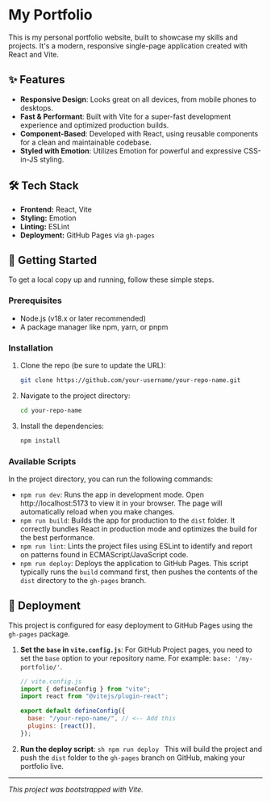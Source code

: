 # My Portfolio

This is my personal portfolio website, built to showcase my skills and projects. It's a modern, responsive single-page application created with React and Vite.

## ✨ Features

- **Responsive Design**: Looks great on all devices, from mobile phones to desktops.
- **Fast & Performant**: Built with Vite for a super-fast development experience and optimized production builds.
- **Component-Based**: Developed with React, using reusable components for a clean and maintainable codebase.
- **Styled with Emotion**: Utilizes Emotion for powerful and expressive CSS-in-JS styling.

## 🛠️ Tech Stack

- **Frontend:** React, Vite
- **Styling:** Emotion
- **Linting:** ESLint
- **Deployment:** GitHub Pages via `gh-pages`

## 🚀 Getting Started

To get a local copy up and running, follow these simple steps.

### Prerequisites

- Node.js (v18.x or later recommended)
- A package manager like npm, yarn, or pnpm

### Installation

1.  Clone the repo (be sure to update the URL):
    ```sh
    git clone https://github.com/your-username/your-repo-name.git
    ```
2.  Navigate to the project directory:
    ```sh
    cd your-repo-name
    ```
3.  Install the dependencies:
    ```sh
    npm install
    ```

### Available Scripts

In the project directory, you can run the following commands:

- `npm run dev`: Runs the app in development mode. Open http://localhost:5173 to view it in your browser. The page will automatically reload when you make changes.
- `npm run build`: Builds the app for production to the `dist` folder. It correctly bundles React in production mode and optimizes the build for the best performance.
- `npm run lint`: Lints the project files using ESLint to identify and report on patterns found in ECMAScript/JavaScript code.
- `npm run deploy`: Deploys the application to GitHub Pages. This script typically runs the `build` command first, then pushes the contents of the `dist` directory to the `gh-pages` branch.

## 🚢 Deployment

This project is configured for easy deployment to GitHub Pages using the `gh-pages` package.

1.  **Set the `base` in `vite.config.js`**: For GitHub Project pages, you need to set the `base` option to your repository name. For example: `base: '/my-portfolio/'`.

    ```js
    // vite.config.js
    import { defineConfig } from "vite";
    import react from "@vitejs/plugin-react";

    export default defineConfig({
      base: "/your-repo-name/", // <-- Add this
      plugins: [react()],
    });
    ```

2.  **Run the deploy script**:
    `sh
    npm run deploy
    `
    This will build the project and push the `dist` folder to the `gh-pages` branch on GitHub, making your portfolio live.

---

_This project was bootstrapped with Vite._
